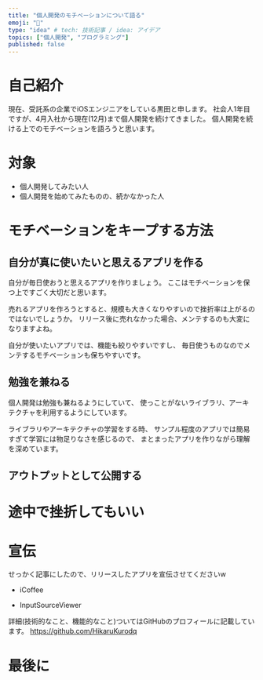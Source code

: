 ```yaml
---
title: "個人開発のモチベーションについて語る"
emoji: "🔨"
type: "idea" # tech: 技術記事 / idea: アイデア
topics: ["個人開発", "プログラミング"]
published: false
---
```


# 自己紹介
現在、受託系の企業でiOSエンジニアをしている黒田と申します。
社会人1年目ですが、4月入社から現在(12月)まで個人開発を続けてきました。
個人開発を続ける上でのモチベーションを語ろうと思います。

# 対象
- 個人開発してみたい人
- 個人開発を始めてみたものの、続かなかった人

# モチベーションをキープする方法
## 自分が真に使いたいと思えるアプリを作る
自分が毎日使おうと思えるアプリを作りましょう。
ここはモチベーションを保つ上ですごく大切だと思います。

売れるアプリを作ろうとすると、規模も大きくなりやすいので挫折率は上がるのではないでしょうか。
リリース後に売れなかった場合、メンテするのも大変になりますよね。

自分が使いたいアプリでは、機能も絞りやすいですし、
毎日使うものなのでメンテするモチベーションも保ちやすいです。


## 勉強を兼ねる
個人開発は勉強も兼ねるようにしていて、
使っことがないライブラリ、アーキテクチャを利用するようにしています。

ライブラリやアーキテクチャの学習をする時、
サンプル程度のアプリでは簡易すぎて学習には物足りなさを感じるので、
まとまったアプリを作りながら理解を深めています。


## アウトプットとして公開する

# 途中で挫折してもいい

# 宣伝
せっかく記事にしたので、リリースしたアプリを宣伝させてくださいw

- iCoffee

- InputSourceViewer

詳細(技術的なこと、機能的なこと)ついてはGitHubのプロフィールに記載しています。
https://github.com/HikaruKurodq


# 最後に